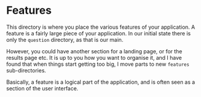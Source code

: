 # Features

This directory is where you place the various features of your application.
A feature is a fairly large piece of your application. In our initial state there is only the `question` directory, as that is our main.

However, you could have another section for a landing page, or for the results page etc. It is up to you how you want to organise it, and I have found that when things start getting too big, I move parts to new `features` sub-directories.

Basically, a feature is a logical part of the application, and is often seen as a section of the user interface.
